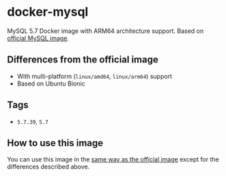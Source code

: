 # docker-mysql

MySQL 5.7 Docker image with ARM64 architecture support. Based on [official MySQL image](https://github.com/docker-library/mysql).

## Differences from the official image

- With multi-platform (`linux/amd64`, `linux/arm64`) support
- Based on Ubuntu Bionic

## Tags

- `5.7.39`, `5.7`

## How to use this image

You can use this image in the [same way as the official image](https://hub.docker.com/_/mysql) except for the differences described above.
